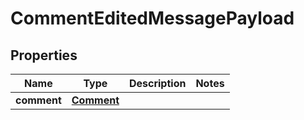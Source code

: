 
# CommentEditedMessagePayload

## Properties
Name | Type | Description | Notes
------------ | ------------- | ------------- | -------------
**comment** | [**Comment**](Comment.md) |  | 



